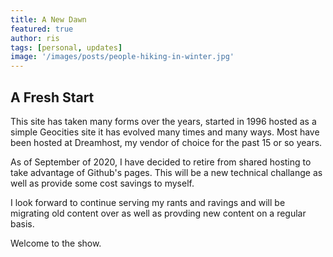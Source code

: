```yaml
---
title: A New Dawn
featured: true
author: ris
tags: [personal, updates]
image: '/images/posts/people-hiking-in-winter.jpg'
---
```


## A Fresh Start

This site has taken many forms over the years, started in 1996 hosted as a simple Geocities site it has evolved many times and many ways. Most have been hosted at Dreamhost, my vendor of choice for the past 15 or so years.

As of September of 2020, I have decided to retire from shared hosting to take advantage of Github's pages.  This will be a new technical challange as well as provide some cost savings to myself.

I look forward to continue serving my rants and ravings and will be migrating old content over as well as provding new content on a regular basis.

Welcome to the show.